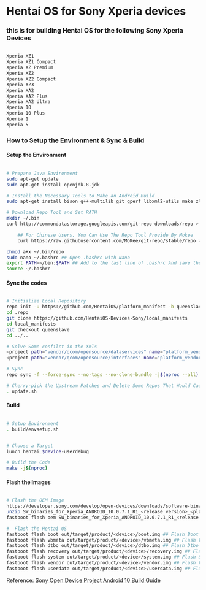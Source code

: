 # Hentai OS for Sony Xperia devices

### this is for building Hentai OS for the following Sony Xperia Devices

```bash

Xperia XZ1
Xperia XZ1 Compact
Xperia XZ Premium
Xperia XZ2
Xperia XZ2 Compact
Xperia XZ3
Xperia XA2
Xperia XA2 Plus
Xperia XA2 Ultra
Xperia 10
Xperia 10 Plus
Xperia 1
Xperia 5

```

### How to Setup the Environment & Sync & Build

#### Setup the Environment

````bash

# Prepare Java Environment
sudo apt-get update
sudo apt-get install openjdk-8-jdk

# Install the Necessary Tools to Make an Android Build
sudo apt-get install bison g++-multilib git gperf libxml2-utils make zlib1g-dev zip liblz4-tool libncurses5 libssl-dev bc flex

# Download Repo Tool and Set PATH
mkdir ~/.bin
curl http://commondatastorage.googleapis.com/git-repo-downloads/repo > ~/.bin/repo

    ## For Chinese Users, You Can Use The Repo Tool Provide By Mokee
    curl https://raw.githubusercontent.com/MoKee/git-repo/stable/repo > ~/.bin/repo

chmod a+x ~/.bin/repo
sudo nano ~/.bashrc ## Open .bashrc with Nano
export PATH=~/bin:$PATH ## Add to the last line of .bashrc And save the file
source ~/.bashrc

````

#### Sync the codes

```bash

# Initialize Local Repository
repo init -u https://github.com/HentaiOS/platform_manifest -b queenslave
cd .repo
git clone https://github.com/HentaiOS-Devices-Sony/local_manifests
cd local_manifests
git checkout queenslave
cd ../..

# Solve Some confilct in the Xmls
<project path="vendor/qcom/opensource/dataservices" name="platform_vendor_qcom_opensource_dataservices" groups="vendor" remote="github/hentaiOS" /> ## Delete This Line in .repo/manifests/snippets/hentai.xml
<project path="vendor/qcom/opensource/interfaces" name="platform_vendor_qcom_opensource_interfaces" groups="vendor" remote="github/hentaiOS" /> ## Delete This Line in .repo/manifests/snippets/hentai.xml

# Sync
repo sync -f --force-sync --no-tags --no-clone-bundle -j$(nproc --all)

# Cherry-pick the Upstream Patches and Delete Some Repos That Would Cause Build Conflict
. update.sh

```

#### Build

````bash

# Setup Environment
. build/envsetup.sh


# Choose a Target
lunch hentai_$device-userdebug

# Build the Code
make -j&(nproc)

````

#### Flash the Images

````bash

# Flash the OEM Image
https://developer.sony.com/develop/open-devices/downloads/software-binaries ## Download the OEM Image for Your Device Here
unzip SW_binaries_for_Xperia_ANDROID_10.0.7.1_R1_<release version>_<platform>.zip ## Unzip the OEM Image
fastboot flash oem SW_binaries_for_Xperia_ANDROID_10.0.7.1_R1_<release version>_<platform>.img ## Flash the Image

#  Flash the Hentai OS
fastboot flash boot out/target/product/<device>/boot.img ## Flash Boot
fastboot flash vbmeta out/target/product/<device>/vbmeta.img ## Flash Vbmeta
fastboot flash dtbo out/target/product/<device>/dtbo.img ## Flash Dtbo
fastboot flash recovery out/target/product/<device>/recovery.img ## Flash Recovery
fastboot flash system out/target/product/<device>/system.img ## Flash System
fastboot flash vendor out/target/product/<device>/vendor.img ## Flash Vendor
fastboot flash userdata out/target/product/<device>/userdata.img ## Flash Userdata

````


Reference: <a href="https://developer.sony.com/develop/open-devices/guides/aosp-build-instructions/build-aosp-android-android-10-0-0">Sony Open Device Project Android 10 Build Guide</a>

